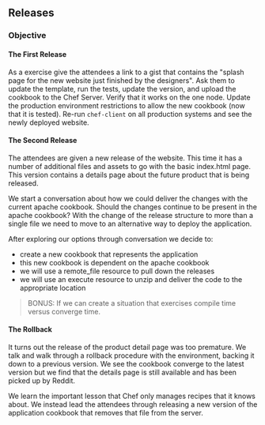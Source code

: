 ## Releases

### Objective

#### The First Release

As a exercise give the attendees a link to a gist that contains the "splash page for the new website just finished by the designers". Ask them to update the template, run the tests, update the version, and upload the cookbook to the Chef Server. Verify that it works on the one node. Update the production environment restrictions to allow the new cookbook (now that it is tested). Re-run `chef-client` on all production systems and see the newly deployed website.


#### The Second Release

The attendees are given a new release of the website. This time it has a number of additional files and assets to go with the basic index.html page. This version contains a details page about the future product that is being released.

We start a conversation about how we could deliver the changes with the current apache cookbook. Should the changes continue to be present in the apache cookbook? With the change of the release structure to more than a single file we need to move to an alternative way to deploy the application. 

After exploring our options through conversation we decide to:

* create a new cookbook that represents the application
* this new cookbook is dependent on the apache cookbook
* we will use a remote_file resource to pull down the releases
* we will use an execute resource to unzip and deliver the code to the appropriate location

> BONUS: If we can create a situation that exercises compile time versus converge time.


#### The Rollback

It turns out the release of the product detail page was too premature. We talk and walk through a rollback procedure with the environment, backing it down to a previous version. We see the cookbook converge to the latest version but we find that the details page is still available and has been picked up by Reddit.

We learn the important lesson that Chef only manages recipes that it knows about. We instead lead the attendees through releasing a new version of the application cookbook that removes that file from the server.